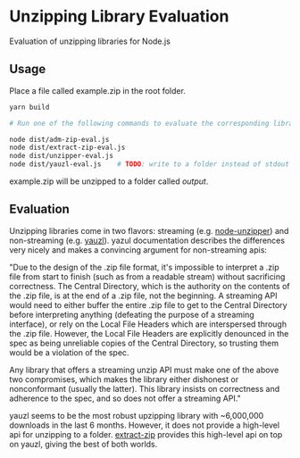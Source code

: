 # Unzipping Library Evaluation

Evaluation of unzipping libraries for Node.js

## Usage

Place a file called example.zip in the root folder.

```bash
yarn build

# Run one of the following commands to evaluate the corresponding library

node dist/adm-zip-eval.js
node dist/extract-zip-eval.js
node dist/unzipper-eval.js
node dist/yauzl-eval.js    # TODO: write to a folder instead of stdout
```

example.zip will be unzipped to a folder called _output_.

## Evaluation

Unzipping libraries come in two flavors: streaming (e.g.
[node-unzipper](https://github.com/ZJONSSON/node-unzipper)) and non-streaming
(e.g. [yauzl](https://github.com/thejoshwolfe/yauzl)). yazul documentation
describes the differences very nicely and makes a convincing argument for
non-streaming apis:

"Due to the design of the .zip file format, it's impossible to interpret a .zip
file from start to finish (such as from a readable stream) without sacrificing
correctness. The Central Directory, which is the authority on the contents of
the .zip file, is at the end of a .zip file, not the beginning. A streaming API
would need to either buffer the entire .zip file to get to the Central Directory
before interpreting anything (defeating the purpose of a streaming interface),
or rely on the Local File Headers which are interspersed through the .zip file.
However, the Local File Headers are explicitly denounced in the spec as being
unreliable copies of the Central Directory, so trusting them would be a
violation of the spec.

Any library that offers a streaming unzip API must make one of the above two
compromises, which makes the library either dishonest or nonconformant (usually
the latter). This library insists on correctness and adherence to the spec, and
so does not offer a streaming API."

yauzl seems to be the most robust upzipping library with ~6,000,000 downloads in
the last 6 months. However, it does not provide a high-level api for unzipping
to a folder. [extract-zip](https://github.com/maxogden/extract-zip) provides
this high-level api on top on yauzl, giving the best of both worlds.
